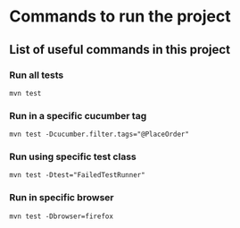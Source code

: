 # Commands to run the project
## List of useful commands in this project
### Run all tests
```mvn test```
### Run in a specific cucumber tag
```mvn test -Dcucumber.filter.tags="@PlaceOrder"```
### Run using specific test class
```mvn test -Dtest="FailedTestRunner"```
### Run in specific browser
```mvn test -Dbrowser=firefox```

